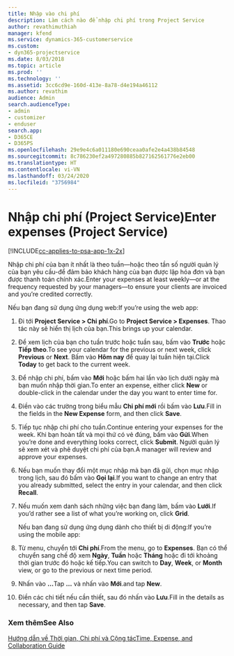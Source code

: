 ```yaml
---
title: Nhập vào chi phí
description: Làm cách nào để nhập chi phí trong Project Service
author: revathimuthiah
manager: kfend
ms.service: dynamics-365-customerservice
ms.custom:
- dyn365-projectservice
ms.date: 8/03/2018
ms.topic: article
ms.prod: ''
ms.technology: ''
ms.assetid: 3cc6cd9e-160d-413e-8a78-d4e194a46112
ms.author: revathim
audience: Admin
search.audienceType:
- admin
- customizer
- enduser
search.app:
- D365CE
- D365PS
ms.openlocfilehash: 29e9e4c6a011180e690ceaa0afe2e4a438b84548
ms.sourcegitcommit: 8c786230ef2a497280885b827162561776e2eb00
ms.translationtype: HT
ms.contentlocale: vi-VN
ms.lasthandoff: 03/24/2020
ms.locfileid: "3756984"
---
```

# <a name="enter-expenses-project-service"></a><span data-ttu-id="4f516-103">Nhập chi phí (Project Service)</span><span class="sxs-lookup"><span data-stu-id="4f516-103">Enter expenses (Project Service)</span></span>

[!INCLUDE[cc-applies-to-psa-app-1x-2x](../includes/cc-applies-to-psa-app-1x-2x.md)]

<span data-ttu-id="4f516-104">Nhập chi phí của bạn ít nhất là theo tuần—hoặc theo tần số người quản lý của bạn yêu cầu-để đảm bảo khách hàng của bạn được lập hóa đơn và bạn được thanh toán chính xác.</span><span class="sxs-lookup"><span data-stu-id="4f516-104">Enter your expenses at least weekly—or at the frequency requested by your managers—to ensure your clients are invoiced and you’re credited correctly.</span></span>  
  
 <span data-ttu-id="4f516-105">Nếu bạn đang sử dụng ứng dụng web:</span><span class="sxs-lookup"><span data-stu-id="4f516-105">If you’re using the web app:</span></span>  
  
1. <span data-ttu-id="4f516-106">Đi tới **Project Service > Chi phí**.</span><span class="sxs-lookup"><span data-stu-id="4f516-106">Go to **Project Service > Expenses**.</span></span> <span data-ttu-id="4f516-107">Thao tác này sẽ hiển thị lịch của bạn.</span><span class="sxs-lookup"><span data-stu-id="4f516-107">This brings up your calendar.</span></span>  
  
2. <span data-ttu-id="4f516-108">Để xem lịch của bạn cho tuần trước hoặc tuần sau, bấm vào **Trước** hoặc **Tiếp theo**.</span><span class="sxs-lookup"><span data-stu-id="4f516-108">To see your calendar for the previous or next week, click **Previous** or **Next**.</span></span> <span data-ttu-id="4f516-109">Bấm vào **Hôm nay** để quay lại tuần hiện tại.</span><span class="sxs-lookup"><span data-stu-id="4f516-109">Click **Today** to get back to the current week.</span></span>  
  
3. <span data-ttu-id="4f516-110">Để nhập chi phí, bấm vào **Mới** hoặc bấm hai lần vào lịch dưới ngày mà bạn muốn nhập thời gian.</span><span class="sxs-lookup"><span data-stu-id="4f516-110">To enter an expense, either click **New** or double-click in the calendar under the day you want to enter time for.</span></span>  
  
4. <span data-ttu-id="4f516-111">Điền vào các trường trong biểu mẫu **Chi phí mới** rồi bấm vào **Lưu**.</span><span class="sxs-lookup"><span data-stu-id="4f516-111">Fill in the fields in the **New Expense** form, and then click **Save**.</span></span>  
  
5. <span data-ttu-id="4f516-112">Tiếp tục nhập chi phí cho tuần.</span><span class="sxs-lookup"><span data-stu-id="4f516-112">Continue entering your expenses for the week.</span></span> <span data-ttu-id="4f516-113">Khi bạn hoàn tất và mọi thứ có vẻ đúng, bấm vào **Gửi**.</span><span class="sxs-lookup"><span data-stu-id="4f516-113">When you’re done and everything looks correct, click **Submit**.</span></span> <span data-ttu-id="4f516-114">Người quản lý sẽ xem xét và phê duyệt chi phí của bạn.</span><span class="sxs-lookup"><span data-stu-id="4f516-114">A manager will review and approve your expenses.</span></span>  
  
6. <span data-ttu-id="4f516-115">Nếu bạn muốn thay đổi một mục nhập mà bạn đã gửi, chọn mục nhập trong lịch, sau đó bấm vào **Gọi lại**.</span><span class="sxs-lookup"><span data-stu-id="4f516-115">If you want to change an entry that you already submitted, select the entry in your calendar, and then click **Recall**.</span></span>  
  
7. <span data-ttu-id="4f516-116">Nếu muốn xem danh sách những việc bạn đang làm, bấm vào **Lưới**.</span><span class="sxs-lookup"><span data-stu-id="4f516-116">If you’d rather see a list of what you’re working on, click **Grid**.</span></span>  
  
   <span data-ttu-id="4f516-117">Nếu bạn đang sử dụng ứng dụng dành cho thiết bị di động:</span><span class="sxs-lookup"><span data-stu-id="4f516-117">If you’re using the mobile app:</span></span>  
  
8. <span data-ttu-id="4f516-118">Từ menu, chuyển tới **Chi phí**.</span><span class="sxs-lookup"><span data-stu-id="4f516-118">From the menu, go to **Expenses**.</span></span>     <span data-ttu-id="4f516-119">Bạn có thể chuyển sang chế độ xem **Ngày**, **Tuần** hoặc **Tháng** hoặc đi tới khoảng thời gian trước đó hoặc kế tiếp.</span><span class="sxs-lookup"><span data-stu-id="4f516-119">You can switch to **Day**, **Week**, or **Month** view, or go to the previous or next time period.</span></span>  
  
9. <span data-ttu-id="4f516-120">Nhấn vào **…**</span><span class="sxs-lookup"><span data-stu-id="4f516-120">Tap **…**</span></span> <span data-ttu-id="4f516-121">và nhấn vào **Mới**.</span><span class="sxs-lookup"><span data-stu-id="4f516-121">and tap **New**.</span></span>  
  
10. <span data-ttu-id="4f516-122">Điền các chi tiết nếu cần thiết, sau đó nhấn vào **Lưu**.</span><span class="sxs-lookup"><span data-stu-id="4f516-122">Fill in the details as necessary, and then tap **Save**.</span></span>  
  
### <a name="see-also"></a><span data-ttu-id="4f516-123">Xem thêm</span><span class="sxs-lookup"><span data-stu-id="4f516-123">See Also</span></span>  
 [<span data-ttu-id="4f516-124">Hướng dẫn về Thời gian, Chi phí và Cộng tác</span><span class="sxs-lookup"><span data-stu-id="4f516-124">Time, Expense, and Collaboration Guide</span></span>](../project-service/time-expense-collaboration-guide.md)
